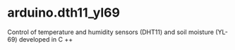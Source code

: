 # arduino.dth11_yl69

Control of temperature and humidity sensors (DHT11) and soil moisture (YL-69) developed in C ++
